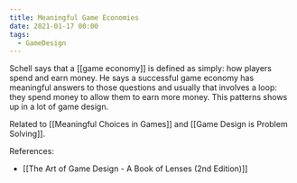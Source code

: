 ```yaml
---
title: Meaningful Game Economies
date: 2021-01-17 00:00
tags:
  - GameDesign 
---
```


Schell says that a [[game economy]] is defined as simply: how players spend and earn money. He says a successful game economy has meaningful answers to those questions and usually that involves a loop: they spend money to allow them to earn more money. This patterns shows up in a lot of game design.

Related to [[Meaningful Choices in Games]] and [[Game Design is Problem Solving]].

References:

* [[The Art of Game Design - A Book of Lenses (2nd Edition)]]

